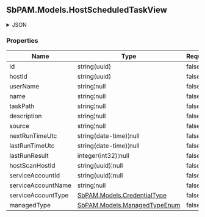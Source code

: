 
<h2 id="tocS_SbPAM.Models.HostScheduledTaskView">SbPAM.Models.HostScheduledTaskView</h2>

<a id="schemasbpam.models.hostscheduledtaskview"></a>
<a id="schema_SbPAM.Models.HostScheduledTaskView"></a>
<a id="tocSsbpam.models.hostscheduledtaskview"></a>
<a id="tocssbpam.models.hostscheduledtaskview"></a>

<details><summary>JSON</summary>


```json
{
  "id": "497f6eca-6276-4993-bfeb-53cbbbba6f08",
  "hostId": "70e3fb2d-1cb6-4dbc-ab8d-fa7209aca5dd",
  "userName": "string",
  "name": "string",
  "taskPath": "string",
  "description": "string",
  "source": "string",
  "nextRunTimeUtc": "2019-08-24T14:15:22Z",
  "lastRunTimeUtc": "2019-08-24T14:15:22Z",
  "lastRunResult": 0,
  "hostScanHostId": "54804af1-3f95-48c4-a5ea-e5414ebf423e",
  "serviceAccountId": "a814cf67-aaac-43ae-acb4-8d34e82a4b4c",
  "serviceAccountName": "string",
  "serviceAccountType": "Configuration",
  "managedType": "Unmanaged"
}

```


</details>

### Properties

|Name|Type|Required|Restrictions|Description|
|---|---|---|---|---|
|id|string(uuid)|false|none|none|
|hostId|string(uuid)|false|none|none|
|userName|string¦null|false|none|none|
|name|string¦null|false|none|none|
|taskPath|string¦null|false|none|none|
|description|string¦null|false|none|none|
|source|string¦null|false|none|none|
|nextRunTimeUtc|string(date-time)¦null|false|none|none|
|lastRunTimeUtc|string(date-time)¦null|false|none|none|
|lastRunResult|integer(int32)¦null|false|none|none|
|hostScanHostId|string(uuid)¦null|false|none|none|
|serviceAccountId|string(uuid)¦null|false|none|none|
|serviceAccountName|string¦null|false|none|none|
|serviceAccountType|[SbPAM.Models.CredentialType](../Models/sbpam.models.credentialtype.md)|false|none|none|
|managedType|[SbPAM.Models.ManagedTypeEnum](../Models/sbpam.models.managedtypeenum.md)|false|none|none|


